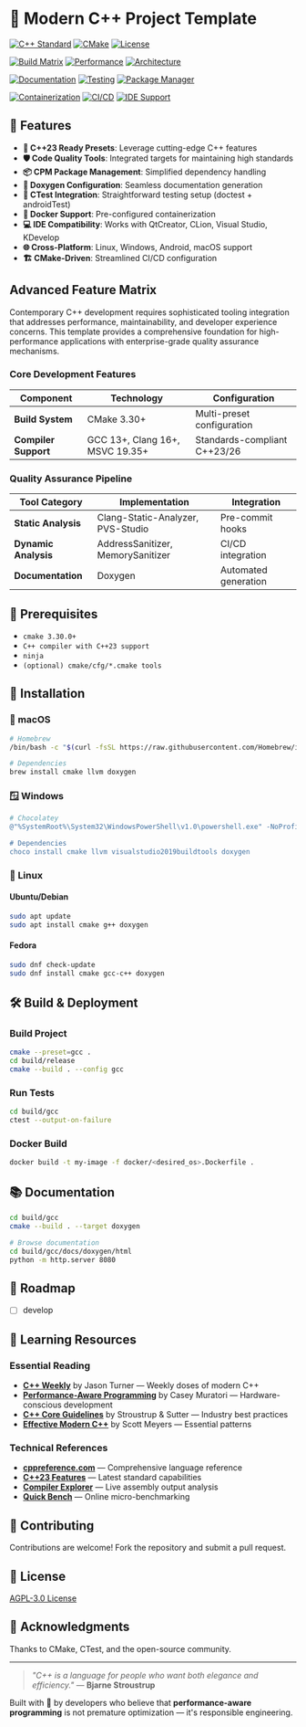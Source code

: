 # 🚀 Modern C++ Project Template

[![C++ Standard](https://img.shields.io/badge/C%2B%2B-23%2F26-00599C?style=for-the-badge&logo=cplusplus&logoColor=white&labelColor=1C1C1C)](https://isocpp.org/)
[![CMake](https://img.shields.io/badge/CMake-3.30%2B-064F8C?style=for-the-badge&logo=cmake&logoColor=white&labelColor=1C1C1C)](https://cmake.org)
[![License](https://img.shields.io/badge/License-AGPL--3.0-FF6B6B?style=for-the-badge&logo=gnu&logoColor=white&labelColor=1C1C1C)](https://www.gnu.org/licenses/agpl-3.0.html)

[![Build Matrix](https://img.shields.io/badge/Build%20Matrix-GCC%20%7C%20Clang%20%7C%20MSVC-4ECDC4?style=for-the-badge&logo=githubactions&logoColor=white&labelColor=1C1C1C)](https://github.com/features/actions)
[![Performance](https://img.shields.io/badge/Performance-TODO-45B7D1?style=for-the-badge&logo=speedtest&logoColor=white&labelColor=1C1C1C)](#performance-benchmarks)
[![Architecture](https://img.shields.io/badge/Architecture-x64%20%7C%20ARM64-96CEB4?style=for-the-badge&logo=arm&logoColor=white&labelColor=1C1C1C)](#supported-architectures)

[![Documentation](https://img.shields.io/badge/Docs-Doxygen-FEA47F?style=for-the-badge&logo=readthedocs&logoColor=white&labelColor=1C1C1C)](https://doxygen.nl/)
[![Testing](https://img.shields.io/badge/Testing-Doctest-F7931E?style=for-the-badge&logo=testinglibrary&logoColor=white&labelColor=1C1C1C)](#testing-framework)
[![Package Manager](https://img.shields.io/badge/Dependencies-CPM-FF7F7F?style=for-the-badge&logo=cmake&logoColor=white&labelColor=1C1C1C)](#dependency-management)

[![Containerization](https://img.shields.io/badge/Docker-Distroless-0db7ed?style=for-the-badge&logo=docker&logoColor=white&labelColor=1C1C1C)](https://www.docker.com/)
[![CI/CD](https://img.shields.io/badge/Pipeline-GitHub%20Actions-2088FF?style=for-the-badge&logo=githubactions&logoColor=white&labelColor=1C1C1C)](#continuous-integration)
[![IDE Support](https://img.shields.io/badge/IDE-CLion%20%7C%20VS%20Code%20%7C%20Qt%20Creator-FF6B6B?style=for-the-badge&logo=visualstudiocode&logoColor=white&labelColor=1C1C1C)](#development-environment)

## 🌟 Features

- **🔬 C++23 Ready Presets**: Leverage cutting-edge C++ features
- **🛡️ Code Quality Tools**: Integrated targets for maintaining high standards
- **📦 CPM Package Management**: Simplified dependency handling
- **📄 Doxygen Configuration**: Seamless documentation generation
- **🧪 CTest Integration**: Straightforward testing setup (doctest + androidTest)
- **🐳 Docker Support**: Pre-configured containerization
- **💻 IDE Compatibility**: Works with QtCreator, CLion, Visual Studio, KDevelop
- **🌐 Cross-Platform**: Linux, Windows, Android, macOS support
- **🏗️ CMake-Driven**: Streamlined CI/CD configuration

## Advanced Feature Matrix

Contemporary C++ development requires sophisticated tooling integration that addresses performance, maintainability, and developer experience concerns. This template provides a comprehensive foundation for high-performance applications with enterprise-grade quality assurance mechanisms.

### Core Development Features

| Component             | Technology                       | Configuration                |
| --------------------- | -------------------------------- | ---------------------------- |
| **Build System**      | CMake 3.30+                      | Multi-preset configuration   |
| **Compiler Support**  | GCC 13+, Clang 16+, MSVC 19.35+  | Standards-compliant C++23/26 |

### Quality Assurance Pipeline

| Tool Category             | Implementation                    | Integration             | 
| ------------------------- | --------------------------------- | ----------------------- | 
| **Static Analysis**       | Clang-Static-Analyzer, PVS-Studio | Pre-commit hooks        | 
| **Dynamic Analysis**      | AddressSanitizer, MemorySanitizer | CI/CD integration       |
| **Documentation**         | Doxygen                           | Automated generation    |

## 🚧 Prerequisites

- `cmake 3.30.0+`
- `C++ compiler with C++23 support`
- `ninja`
- `(optional) cmake/cfg/*.cmake tools`

## 💾 Installation

### 🍎 macOS

```bash
# Homebrew
/bin/bash -c "$(curl -fsSL https://raw.githubusercontent.com/Homebrew/install/HEAD/install.sh)"

# Dependencies
brew install cmake llvm doxygen
```

### 🪟 Windows

```powershell
# Chocolatey
@"%SystemRoot%\System32\WindowsPowerShell\v1.0\powershell.exe" -NoProfile -InputFormat None -ExecutionPolicy Bypass -Command "iex ((New-Object System.Net.WebClient).DownloadString('https://chocolatey.org/install.ps1'))" && SET "PATH=%PATH%;%ALLUSERSPROFILE%\chocolatey\bin"

# Dependencies
choco install cmake llvm visualstudio2019buildtools doxygen
```

### 🐧 Linux

#### Ubuntu/Debian

```bash
sudo apt update
sudo apt install cmake g++ doxygen
```

#### Fedora

```bash
sudo dnf check-update
sudo dnf install cmake gcc-c++ doxygen
```

## 🛠️ Build & Deployment

### Build Project

```bash
cmake --preset=gcc .
cd build/release
cmake --build . --config gcc
```

### Run Tests

```bash
cd build/gcc
ctest --output-on-failure
```

### Docker Build

```bash
docker build -t my-image -f docker/<desired_os>.Dockerfile .
```

## 📚 Documentation

```bash
cd build/gcc
cmake --build . --target doxygen

# Browse documentation
cd build/gcc/docs/doxygen/html
python -m http.server 8080
```

## 🚧 Roadmap

- [ ] develop

## 📖 Learning Resources

### Essential Reading
- **[C++ Weekly](https://www.youtube.com/@cppweekly)** by Jason Turner — Weekly doses of modern C++
- **[Performance-Aware Programming](https://www.computerenhance.com/)** by Casey Muratori — Hardware-conscious development
- **[C++ Core Guidelines](https://isocpp.github.io/CppCoreGuidelines/)** by Stroustrup & Sutter — Industry best practices
- **[Effective Modern C++](https://www.oreilly.com/library/view/effective-modern-c/9781491908419/)** by Scott Meyers — Essential patterns

### Technical References
- **[cppreference.com](https://en.cppreference.com/)** — Comprehensive language reference
- **[C++23 Features](https://en.cppreference.com/w/cpp/23)** — Latest standard capabilities
- **[Compiler Explorer](https://godbolt.org/)** — Live assembly output analysis
- **[Quick Bench](https://quick-bench.com/)** — Online micro-benchmarking

## 🤝 Contributing

Contributions are welcome! Fork the repository and submit a pull request.

## 📄 License

[AGPL-3.0 License](license)

## 🙏 Acknowledgments

Thanks to CMake, CTest, and the open-source community.

--- 

> *"C++ is a language for people who want both elegance and efficiency."* — **Bjarne Stroustrup**

Built with 💙 by developers who believe that **performance-aware programming** is not premature optimization — it's responsible engineering.
